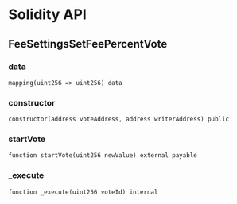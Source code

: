# Solidity API

## FeeSettingsSetFeePercentVote

### data

```solidity
mapping(uint256 => uint256) data
```

### constructor

```solidity
constructor(address voteAddress, address writerAddress) public
```

### startVote

```solidity
function startVote(uint256 newValue) external payable
```

### _execute

```solidity
function _execute(uint256 voteId) internal
```

